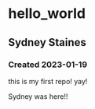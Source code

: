 # hello_world
## Sydney Staines
### Created 2023-01-19

this is my first repo! yay!

Sydney was here!!